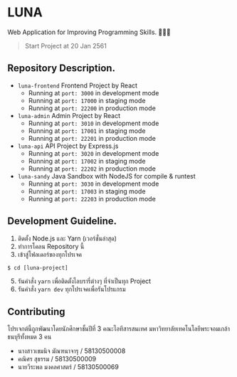 # LUNA
Web Application for Improving Programming Skills. 👨🏻‍💻 

> Start Project at 20 Jan 2561

## Repository Description.
* `luna-frontend` Frontend Project by React
  * Running at `port: 3000` in development mode
  * Running at `port: 17000` in staging mode
  * Running at `port: 22200` in production mode
* `luna-admin` Admin Project by React
  * Running at `port: 3010` in development mode
  * Running at `port: 17001` in staging mode
  * Running at `port: 22201` in production mode
* `luna-api` API Project by Express.js
  * Running at `port: 3020` in development mode
  * Running at `port: 17002` in staging mode
  * Running at `port: 22202` in production mode
* `luna-sandy` Java Sandbox with NodeJS for compile & runtest
  * Running at `port: 3030` in development mode
  * Running at `port: 17003` in staging mode
  * Running at `port: 22203` in production mode

## Development Guideline.
1. ติดตั้ง Node.js และ Yarn (เวอร์ชั่นล่าสุด)
2. ทำการโคลน Repository นี้
3. เข้าสู่โฟลเดอร์ของทุกโปรเจค
```
$ cd [luna-project]
```
5. รันคำสั่ง `yarn` เพื่อติดตั้งไลบรารี่ต่างๆ ที่จำเป็นทุก Project
6. รันคำสั่ง `yarn dev` ทุกโปรเจคเพื่อรันโปรแกรม

## Contributing
โปรเจกต์นี้ถูกพัฒนาโดยนักศึกษาชั้นปีที่ 3 คณะไอทีสารสนเทศ มหาวิทยาลัยเทคโนโลยีพระจอมเกล้าธนบุรีทั้งหมด 3 คน

* นางสาวเขมนิจ มัณฑนาจารุ / 58130500008
* คณิศร สุธรรม / 58130500009
* นายวีระพล มงคลศาสตร์ / 58130500069
